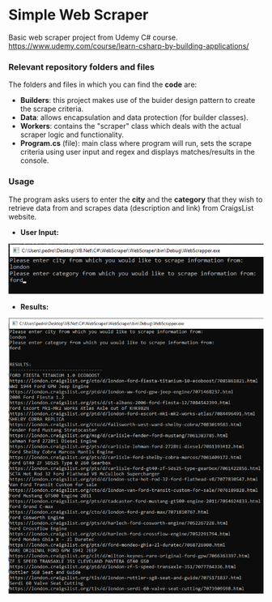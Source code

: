 # Simple Web Scraper
Basic web scraper project from Udemy C# course.<br/>
https://www.udemy.com/course/learn-csharp-by-building-applications/

### Relevant repository folders and files
The folders and files in which you can find the **code** are:
- **Builders**: this project makes use of the buider design pattern to create the scrape criteria.
- **Data**: allows encapsulation and data protection (for builder classes).
- **Workers**: contains the "scraper" class which deals with the actual scraper logic and functionality.
- **Program.cs** (file): main class where program will run, sets the scrape criteria using user input and regex and displays matches/results in the console. 


### Usage

The program asks users to enter the **city** and the **category** that they wish to retrieve data from and scrapes data (description and link) from CraigsList website.


- **User Input:**

![alt text](https://github.com/pedropenacho/Simple_Web_Scraper/blob/master/Images/user_input.png "User Input")


- **Results:**

![alt text](https://github.com/pedropenacho/Simple_Web_Scraper/blob/master/Images/results.png "Results")

